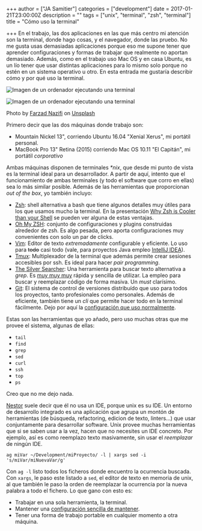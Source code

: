 +++
author = ["JA Samitier"]
categories = ["development"]
date = 2017-01-21T23:00:00Z
description = ""
tags = ["unix", "terminal", "zsh", "terminal"]
title = "Cómo uso la terminal"

+++
En el trabajo, las dos aplicaciones en las que más centro mi atención son la terminal, donde hago cosas, y el navegador, donde las pruebo. No me gusta usas demasiadas aplicaciones porque eso me supone tener que aprender configuraciones y formas de trabajar que realmente no aportan demasiado. Además, como en el trabajo uso Mac OS y en casa Ubuntu, es un lío tener que usar distintas aplicaciones para lo mismo solo porque no estén en un sistema operativo u otro. En esta entrada me gustaría describir cómo y por qué uso la terminal.

![Imagen de un ordenador ejecutando una terminal](/uploads/farzad-nazifi-p-xsl33wxyc-unsplash.jpg)

<img loading=lazy alt="Imagen de un ordenador ejecutando una terminal" src="/uploads/farzad-nazifi-p-xsl33wxyc-unsplash.jpg"/>

<span class='image-credit'>Photo by <a href="https://unsplash.com/@euwars?utm_source=unsplash&utm_medium=referral&utm_content=creditCopyText">Farzad Nazifi</a> on <a href="https://unsplash.com/collections/1111107/programming?utm_source=unsplash&utm_medium=referral&utm_content=creditCopyText">Unsplash</a></span>

Primero decir que las dos máquinas donde trabajo son:

* Mountain Nickel 13", corriendo Ubuntu 16.04 "Xenial Xerus", mi portátil personal.
* MacBook Pro 13" Retina (2015) corriendo Mac OS 10.11 "El Capitán", mi portátil _corporativo_

Ambas máquinas disponen de terminales _*nix_, que desde mi punto de vista es la terminal ideal para un desarrollador. A partir de aquí, intento que el funcionamiento de ambas terminales (y todo el software que corro en ellas) sea lo más similar posible. Además de las herramientas que proporcionan _out of the box_, yo también incluyo:

* [Zsh](http://www.zsh.org): shell alternativa a bash que tiene algunos detalles muy útiles para los que usamos mucho la terminal. En la presentación [Why Zsh is Cooler than your Shell](http://es.slideshare.net/jaguardesignstudio/why-zsh-is-cooler-than-your-shell-16194692) se pueden ver alguna de estas ventajas.
* [Oh My ZSH](http://ohmyz.sh): conjunto de configuraciones y plugins construidas alrededor de zsh. Es algo pesada, pero aporta configuraciones muy convenientes con solo un par de clicks.
* [Vim](http://vim.org): Editor de texto _extremadamente_ configurable y eficiente. Lo uso para ~~todo~~ casi todo (vale, para proyectos Java empleo [IntelliJ IDEA](https://www.jetbrains.com/idea)).
* [Tmux](https://tmux.github.io): Multiplexador de la terminal que además permite crear sesiones accesibles por ssh. Es ideal para hacer _pair programming_.
* [The Silver Searcher](https://github.com/ggreer/the_silver_searcher): Una herramienta para buscar texto alternativa a _grep_. Es [muy muy muy](http://geoff.greer.fm/ag/speed/) rápida y sencilla de utilizar. La empleo para buscar y reemplazar código de forma masiva. Un _must_ clarísimo.
* [Git](https://git-scm.com): El sistema de control de versiones distribuído que uso para todos los proyectos, tanto profesionales como personales. Además de eficiente, también tiene un _cli_ que permite hacer todo en la terminal fácilmente. Dejo por aquí la [configuración que uso normalmente](https://github.com/eckelon/dotfiles/blob/master/gitconfig).

Estas son las herramientas que yo añado, pero uso muchas otras que me provee el sistema, algunas de ellas:

* `tail`
* `find`
* `grep`
* `sed`
* `curl`
* `ssh`
* `top`
* `ps`

Creo que no me dejo nada.

[Nestor](http://nestorsalceda.com) suele decir que él no usa un IDE, porque unix es su IDE. Un entorno de desarrollo integrado es una aplicación que agrupa un montón de herramientas (de búsqueda, refactoring, edicion de texto, linters...) que usar conjuntamente para desarrollar software. Unix provee muchas herramientas que si se saben usar a la vez, hacen que no necesites un IDE concreto. Por ejemplo, así es como reemplazo texto masivamente, sin usar el _reemplazar_ de ningún IDE.

    ag miVar ~/Development/miProyecto/ -l | xargs sed -i 's/miVar/miNuevaVar/g'

Con `ag -l` listo todos los ficheros donde encuentro la ocurrencia buscada. Con `xargs`, le paso este listado a `sed`, el editor de texto en memoria de unix, al que también le paso la orden de reemplazar la ocurrencia por la nueva palabra a todo el fichero. Lo que gano con esto es:

* Trabajar en una sola herramienta, la terminal.
* Mantener una [configuración sencilla de mantener](https://github.com/eckelon/dotfiles).
* Tener una forma de trabajo portable en cualquier momento a otra máquina.